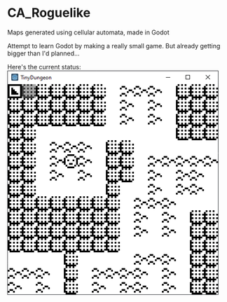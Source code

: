 # CA_Roguelike
Maps generated using cellular automata, made in Godot

Attempt to learn Godot by making a really small game. But already getting bigger than I'd planned...

Here's the current status:
![Example of the game so far](example.PNG)
